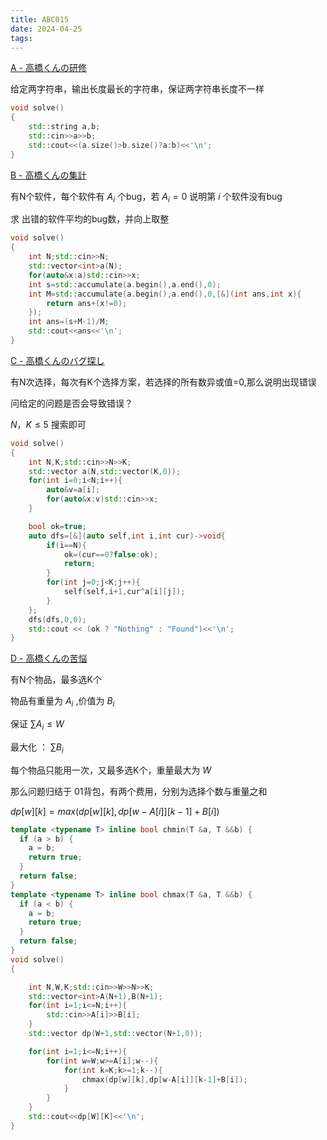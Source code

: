 ```yaml
---
title: ABC015
date: 2024-04-25
tags:
---
```


[A - 高橋くんの研修](https://atcoder.jp/contests/abc015/tasks/abc015_1)

给定两字符串，输出长度最长的字符串，保证两字符串长度不一样  


```cpp
void solve()
{
    std::string a,b;
    std::cin>>a>>b;
    std::cout<<(a.size()>b.size()?a:b)<<'\n';
}

```

[B - 高橋くんの集計](https://atcoder.jp/contests/abc015/tasks/abc015_2)  


有N个软件，每个软件有 $A_i$ 个bug，若 $A_i=0$ 说明第 $i$ 个软件没有bug  

求 出错的软件平均的bug数，并向上取整  

```cpp
void solve()
{
    int N;std::cin>>N;
    std::vector<int>a(N);
    for(auto&x:a)std::cin>>x;
    int s=std::accumulate(a.begin(),a.end(),0);
    int M=std::accumulate(a.begin(),a.end(),0,[&](int ans,int x){
        return ans+(x!=0);
    });
    int ans=(s+M-1)/M;
    std::cout<<ans<<'\n';
}

```

[C - 高橋くんのバグ探し](https://atcoder.jp/contests/abc015/tasks/abc015_3)  

有N次选择，每次有K个选择方案，若选择的所有数异或值=0,那么说明出现错误  

问给定的问题是否会导致错误？

$N，K \le 5$  搜索即可

```cpp
void solve()
{
    int N,K;std::cin>>N>>K;
    std::vector a(N,std::vector(K,0));
    for(int i=0;i<N;i++){
        auto&v=a[i];
        for(auto&x:v)std::cin>>x;
    }

    bool ok=true;
    auto dfs=[&](auto self,int i,int cur)->void{
        if(i==N){
            ok=(cur==0?false:ok);
            return;
        }
        for(int j=0;j<K;j++){
            self(self,i+1,cur^a[i][j]);
        }
    };
    dfs(dfs,0,0);
    std::cout << (ok ? "Nothing" : "Found")<<'\n';
}

```

[D - 高橋くんの苦悩](https://atcoder.jp/contests/abc015/tasks/abc015_4)  

有N个物品，最多选K个  

物品有重量为 $A_i$ ,价值为 $B_i$  

保证 $\sum A_i \le W$  

最大化 ： $\sum B_i$  

每个物品只能用一次，又最多选K个，重量最大为 $W$  

那么问题归结于 01背包，有两个费用，分别为选择个数与重量之和  

$dp[w][k]=max(dp[w][k],dp[w-A[i]][k-1]+B[i])$  

```cpp
template <typename T> inline bool chmin(T &a, T &&b) {
  if (a > b) {
    a = b;
    return true;
  }
  return false;
}
template <typename T> inline bool chmax(T &a, T &&b) {
  if (a < b) {
    a = b;
    return true;
  }
  return false;
}
void solve()
{

    int N,W,K;std::cin>>W>>N>>K;
    std::vector<int>A(N+1),B(N+1);
    for(int i=1;i<=N;i++){
        std::cin>>A[i]>>B[i];
    }
    std::vector dp(W+1,std::vector(N+1,0));

    for(int i=1;i<=N;i++){
        for(int w=W;w>=A[i];w--){
            for(int k=K;k>=1;k--){
                chmax(dp[w][k],dp[w-A[i]][k-1]+B[i]);                
            }
        }
    }
    std::cout<<dp[W][K]<<'\n';
}

```